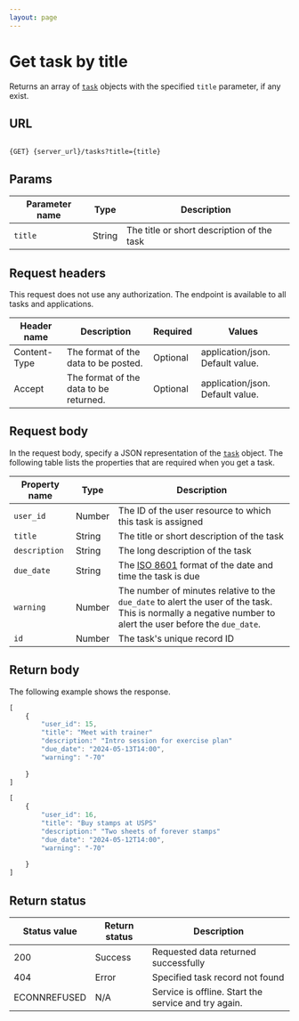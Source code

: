 ```yaml
---
layout: page
---
```


# Get task by title

Returns an array of [`task`](task) objects with the specified `title` parameter, if any exist.



## URL

```shell

{GET} {server_url}/tasks?title={title}
```

## Params

| Parameter name | Type | Description |
| -------------- | ------ | ------------ |
| `title` | String | The title or short description of the task | 

## Request headers

This request does not use any authorization. The endpoint is available to all tasks and applications.

| Header name | Description | Required | Values |
| -------------- | ------ | ------------ |------------ |
| Content-Type | The format of the data to be posted. | Optional | application/json. Default value.  |
| Accept | The format of the data to be returned. | Optional | application/json. Default value. |


## Request body

In the request body, specify a JSON representation of the [`task`](task) object. The following table lists the properties that are required when you get a task. 

| Property name | Type | Description |
| ------------- | ----------- | ----------- |
| `user_id` | Number | The ID of the user resource to which this task is assigned |
| `title` | String | The title or short description of the task |
| `description` | String | The long description of the task|
| `due_date` | String | The [ISO 8601](https://en.wikipedia.org/wiki/ISO_8601) format of the date and time the task is due |
| `warning` | Number | The number of minutes relative to the `due_date` to alert the user of the task. This is normally a negative number to alert the user before the `due_date`.|
| `id` | Number | The task's unique record ID |

## Return body

The following example shows the response. 

```js
[
    {
        "user_id": 15,
        "title": "Meet with trainer"
        "description:" "Intro session for exercise plan"
        "due_date": "2024-05-13T14:00",
        "warning": "-70"
        
    }
]
```

```js
[
    {
        "user_id": 16,
        "title": "Buy stamps at USPS"
        "description:" "Two sheets of forever stamps"
        "due_date": "2024-05-12T14:00",
        "warning": "-70"
        
    }
]
```
## Return status

| Status value | Return status | Description |
| ------------- | ----------- | ----------- |
| 200 | Success | Requested data returned successfully |
| 404 | Error | Specified task record not found |
|  ECONNREFUSED | N/A | Service is offline. Start the service and try again. |